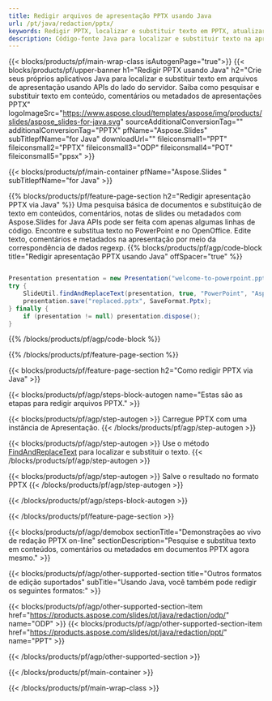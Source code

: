 ```yaml
---
title: Redigir arquivos de apresentação PPTX usando Java
url: /pt/java/redaction/pptx/
keywords: Redigir PPTX, localizar e substituir texto em PPTX, atualizar PPTX Apresentação
description: Código-fonte Java para localizar e substituir texto na apresentação PPTX.
---
```


{{< blocks/products/pf/main-wrap-class isAutogenPage="true">}}
{{< blocks/products/pf/upper-banner h1="Redigir PPTX usando Java" h2="Crie seus próprios aplicativos Java para localizar e substituir texto em arquivos de apresentação usando APIs do lado do servidor. Saiba como pesquisar e substituir texto em conteúdo, comentários ou metadados de apresentações PPTX" logoImageSrc="https://www.aspose.cloud/templates/aspose/img/products/slides/aspose_slides-for-java.svg" sourceAdditionalConversionTag="" additionalConversionTag="PPTX" pfName="Aspose.Slides" subTitlepfName="for Java" downloadUrl="" fileiconsmall1="PPT" fileiconsmall2="PPTX" fileiconsmall3="ODP" fileiconsmall4="POT" fileiconsmall5="ppsx" >}}

{{< blocks/products/pf/main-container pfName="Aspose.Slides " subTitlepfName="for Java" >}}

{{% blocks/products/pf/feature-page-section  h2="Redigir apresentação PPTX via Java" %}}
Uma pesquisa básica de documentos e substituição de texto em conteúdos, comentários, notas de slides ou metadados com Aspose.Slides for Java APIs pode ser feita com apenas algumas linhas de código. Encontre e substitua texto no PowerPoint e no OpenOffice. Edite texto, comentários e metadados na apresentação por meio da correspondência de dados regexp.
{{% blocks/products/pf/agp/code-block title="Redigir apresentação PPTX usando Java" offSpacer="true" %}}

```java

Presentation presentation = new Presentation("welcome-to-powerpoint.pptx");
try {
    SlideUtil.findAndReplaceText(presentation, true, "PowerPoint", "Aspose.Slides", null);
    presentation.save("replaced.pptx", SaveFormat.Pptx);
} finally {
    if (presentation != null) presentation.dispose();
}
```

{{% /blocks/products/pf/agp/code-block %}}

{{% /blocks/products/pf/feature-page-section %}}

{{< blocks/products/pf/feature-page-section  h2="Como redigir PPTX via Java" >}}

{{< blocks/products/pf/agp/steps-block-autogen name="Estas são as etapas para redigir arquivos PPTX." >}}

{{< blocks/products/pf/agp/step-autogen >}}
Carregue PPTX com uma instância de Apresentação.
{{< /blocks/products/pf/agp/step-autogen >}}

{{< blocks/products/pf/agp/step-autogen >}}
Use o método [FindAndReplaceText](https://reference.aspose.com/slides/java/com.aspose.slides/slideutil/#findAndReplaceText-com.aspose.slides.IPresentation-boolean-java.lang.String-java.lang.String-) para localizar e substituir o texto.
{{< /blocks/products/pf/agp/step-autogen >}}

{{< blocks/products/pf/agp/step-autogen >}}
Salve o resultado no formato PPTX
{{< /blocks/products/pf/agp/step-autogen >}}

{{< /blocks/products/pf/agp/steps-block-autogen >}}

{{< /blocks/products/pf/feature-page-section >}}

{{< blocks/products/pf/agp/demobox sectionTitle="Demonstrações ao vivo de redação PPTX on-line" sectionDescription="Pesquise e substitua texto em conteúdos, comentários ou metadados em documentos PPTX agora mesmo." >}}

{{< blocks/products/pf/agp/other-supported-section title="Outros formatos de edição suportados" subTitle="Usando Java, você também pode redigir os seguintes formatos:" >}}

{{< blocks/products/pf/agp/other-supported-section-item href="https://products.aspose.com/slides/pt/java/redaction/odp/" name="ODP" >}}
{{< blocks/products/pf/agp/other-supported-section-item href="https://products.aspose.com/slides/pt/java/redaction/ppt/" name="PPT" >}}


{{< /blocks/products/pf/agp/other-supported-section >}}

{{< /blocks/products/pf/main-container >}}
    
{{< /blocks/products/pf/main-wrap-class >}}